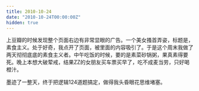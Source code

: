 ```yaml
---
title: 2010-10-24
date: "2010-10-24T00:00:00Z"
hidden: true
---
```

上豆瓣的时候发现整个页面右边有非常显眼的广告。一个美女搔首弄姿，标题是，素食主义。处于好奇，我点开了页面，被里面的内容吸引了。于是这个周末我做了两天彻彻底底的素食主义者。中午吃饭的时候，要的是素菜砂锅粥，果真素得要死。晚上本想大破荤戒，结果ZZ的女朋友买车票买早了，吃不成麦当劳，只好喝橙汁。

墨迹了一整天，终于把逻辑124道题搞定，做得我头昏眼花思维堵塞。